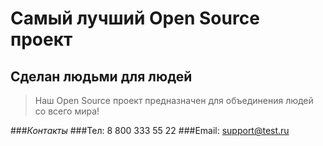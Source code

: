 # Самый лучший Open Source проект

## Сделан людьми для людей

> Наш Open Source проект предназначен для объединения людей со всего мира!

###*Контакты*
###Тел: 8 800 333 55 22
###Email: support@test.ru

